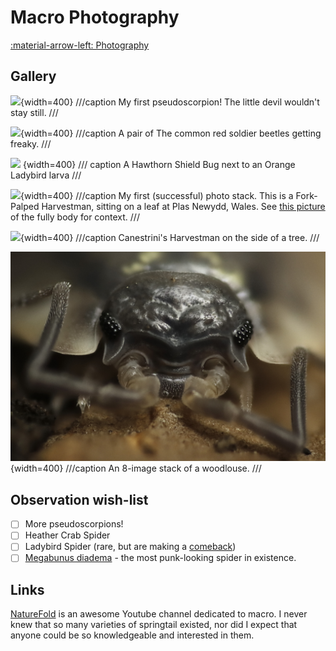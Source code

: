 # Macro Photography
[:material-arrow-left: Photography](photography.md)

## Gallery
![](assets/_MG_0817.jpg){width=400}
///caption
My first pseudoscorpion! The little devil wouldn't stay still. 
///

![](assets/_MG_8720.jpg){width=400}
///caption
A pair of The common red soldier beetles getting freaky. 
///

![](assets/shield%20bug%20stack.jpg)
{width=400}
/// caption
A Hawthorn Shield Bug next to an Orange Ladybird larva
///

![](assets/Harvestman%20on%20leaf%20at%20Plas%20Newydd.jpg){width=400}
///caption
My first (successful) photo stack. This is a Fork-Palped Harvestman, sitting on a leaf at Plas Newydd, Wales. See [this picture](assets/_MG_9563.jpg) of the fully body for context.
///

![](assets/11%20stack%20Harvestman%20on%20tree%20at%20Plas%20Newydd.jpg){width=400}
///caption
Canestrini's Harvestman on the side of a tree. 
///

![](assets/8%20stack%20Woodlouse.jpg){width=400}
///caption
An 8-image stack of a woodlouse.
///
## Observation wish-list
- [ ] More pseudoscorpions!
- [ ] Heather Crab Spider
- [ ] Ladybird Spider (rare, but are making a [comeback](https://britishspiders.org.uk/sites/default/files/2023-01/The%20fall%20and%20rise%20of%20the%20Ladybird%20Spider%20in%20Britain.pdf))
- [ ] [Megabunus diadema](https://en.wikipedia.org/wiki/Megabunus_diadema#/media/File:Megabunus_diadema_1.jpg) - the most punk-looking spider in existence. 
## Links
[NatureFold](https://www.youtube.com/@naturefold) is an awesome Youtube channel dedicated to macro. I never knew that so many varieties of springtail existed, nor did I expect that anyone could be so knowledgeable and interested in them. 